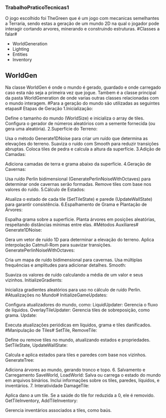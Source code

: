 ### TrabalhoPraticoTecnicas1 ###
O jogo escolhido foi TheGreen que é um jogo com mecanicas semelhantes a Terraria, sendo estas a geração de um mundo 2D na qual o jogador pode interagir cortando arvores, minerando e construindo estruturas.
#Classes a falar#
- WorldGeneration
- Lighting
- Entities
- Inventory

## WorldGen ##
Na classe WorldGen é onde o mundo é gerado, guardado e onde carregado caso esta não seja a primeira vez que jogue. Tambem é a classe principal da pasta WorldGeneration de onde varias outras classes relacionadas com o mundo interagem.
#Para a geração do mundo são utilizadas as seguintes etapas#
Etapas de Geração
1.Inicialização:

Define o tamanho do mundo (WorldSize) e inicializa o array de tiles.
Configura o gerador de números aleatórios com a semente fornecida (ou gera uma aleatória).
2.Superfície do Terreno:

Usa o método Generate1DNoise para criar um ruído que determina as elevações do terreno.
Suaviza o ruído com Smooth para reduzir transições abruptas.
Coloca tiles de pedra e calcula a altura da superfície.
3.Adição de Camadas:

Adiciona camadas de terra e grama abaixo da superfície.
4.Geração de Cavernas:

Usa ruído Perlin bidimensional (GeneratePerlinNoiseWithOctaves) para determinar onde cavernas serão formadas.
Remove tiles com base nos valores do ruído.
5.Cálculo de Estados:

Atualiza o estado de cada tile (SetTileState) e parede (UpdateWallState) para garantir consistência.
6.Espalhamento de Grama e Plantação de Árvores:

Espalha grama sobre a superfície.
Planta árvores em posições aleatórias, respeitando distâncias mínimas entre elas.
#Métodos Auxiliares#
Generate1DNoise:

Gera um vetor de ruído 1D para determinar a elevação do terreno.
Aplica interpolação Catmull-Rom para suavizar transições.
GeneratePerlinNoiseWithOctaves:

Cria um mapa de ruído bidimensional para cavernas.
Usa múltiplas frequências e amplitudes para adicionar detalhes.
Smooth:

Suaviza os valores de ruído calculando a média de um valor e seus vizinhos.
InitializeGradients:

Inicializa gradientes aleatórios para uso no cálculo de ruído Perlin.
#Atualizações no Mundo#
InitializeGameUpdates:

Configura atualizadores do mundo, como:
LiquidUpdater: Gerencia o fluxo de líquidos.
OverlayTileUpdater: Gerencia tiles de sobreposição, como grama.
Update:

Executa atualizações periódicas em líquidos, grama e tiles danificados.
#Manipulação de Tiles#
SetTile, RemoveTile:

Define ou remove tiles no mundo, atualizando estados e propriedades.
SetTileState, UpdateWallState:

Calcula e aplica estados para tiles e paredes com base nos vizinhos.
GenerateTree:

Adiciona árvores ao mundo, gerando tronco e topo.
6. Salvamento e Carregamento
SaveWorld, LoadWorld:
Salva ou carrega o estado do mundo em arquivos binários.
Inclui informações sobre os tiles, paredes, líquidos, e inventários.
7. Interatividade
DamageTile:

Aplica dano a um tile. Se a saúde do tile for reduzida a 0, ele é removido.
GetTileInventory, AddTileInventory:

Gerencia inventários associados a tiles, como baús.
